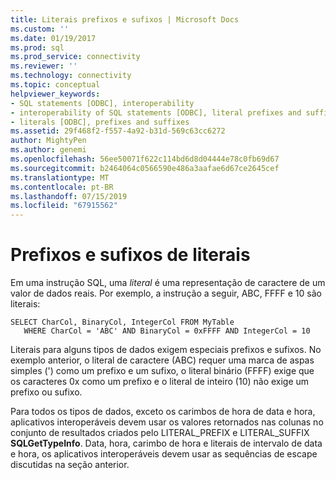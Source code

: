 ```yaml
---
title: Literais prefixos e sufixos | Microsoft Docs
ms.custom: ''
ms.date: 01/19/2017
ms.prod: sql
ms.prod_service: connectivity
ms.reviewer: ''
ms.technology: connectivity
ms.topic: conceptual
helpviewer_keywords:
- SQL statements [ODBC], interoperability
- interoperability of SQL statements [ODBC], literal prefixes and suffixes
- literals [ODBC], prefixes and suffixes
ms.assetid: 29f468f2-f557-4a92-b31d-569c63cc6272
author: MightyPen
ms.author: genemi
ms.openlocfilehash: 56ee50071f622c114bd6d8d04444e78c0fb69d67
ms.sourcegitcommit: b2464064c0566590e486a3aafae6d67ce2645cef
ms.translationtype: MT
ms.contentlocale: pt-BR
ms.lasthandoff: 07/15/2019
ms.locfileid: "67915562"
---
```

# <a name="literal-prefixes-and-suffixes"></a>Prefixos e sufixos de literais
Em uma instrução SQL, uma *literal* é uma representação de caractere de um valor de dados reais. Por exemplo, a instrução a seguir, ABC, FFFF e 10 são literais:  
  
```  
SELECT CharCol, BinaryCol, IntegerCol FROM MyTable  
   WHERE CharCol = 'ABC' AND BinaryCol = 0xFFFF AND IntegerCol = 10  
```  
  
 Literais para alguns tipos de dados exigem especiais prefixos e sufixos. No exemplo anterior, o literal de caractere (ABC) requer uma marca de aspas simples (') como um prefixo e um sufixo, o literal binário (FFFF) exige que os caracteres 0x como um prefixo e o literal de inteiro (10) não exige um prefixo ou sufixo.  
  
 Para todos os tipos de dados, exceto os carimbos de hora de data e hora, aplicativos interoperáveis devem usar os valores retornados nas colunas no conjunto de resultados criados pelo LITERAL_PREFIX e LITERAL_SUFFIX **SQLGetTypeInfo**. Data, hora, carimbo de hora e literais de intervalo de data e hora, os aplicativos interoperáveis devem usar as sequências de escape discutidas na seção anterior.
